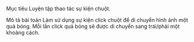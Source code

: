 Mục tiêu
Luyện tập thao tác sự kiện chuột.

Mô tả bài toán
Làm sử dụng sự kiện click chuột để di chuyển hình ảnh một quả bóng. Mỗi lần click quả bóng sẽ được di chuyển sang trái/phải một khoảng cách.
